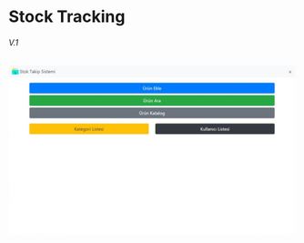 # Stock Tracking
###### V.1


![Image of StockTracking](https://raw.githubusercontent.com/AHakan/stockTracking/master/StokTakip.jpg)
